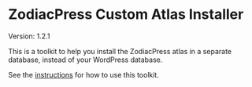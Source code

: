 ZodiacPress Custom Atlas Installer
==================================
Version: 1.2.1

This is a toolkit to help you install the ZodiacPress atlas in a separate database, instead of your WordPress database.

See the [instructions](https://cosmicplugins.com/docs/atlas-separate/) for how to use this toolkit.
